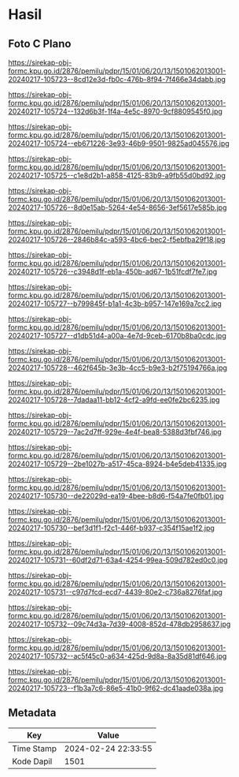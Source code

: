 # Hasil

## Foto C Plano

https://sirekap-obj-formc.kpu.go.id/2876/pemilu/pdpr/15/01/06/20/13/1501062013001-20240217-105723--8cd12e3d-fb0c-476b-8f94-7f466e34dabb.jpg

https://sirekap-obj-formc.kpu.go.id/2876/pemilu/pdpr/15/01/06/20/13/1501062013001-20240217-105724--132d6b3f-1f4a-4e5c-8970-9cf8809545f0.jpg

https://sirekap-obj-formc.kpu.go.id/2876/pemilu/pdpr/15/01/06/20/13/1501062013001-20240217-105724--eb671226-3e93-46b9-9501-9825ad045576.jpg

https://sirekap-obj-formc.kpu.go.id/2876/pemilu/pdpr/15/01/06/20/13/1501062013001-20240217-105725--c1e8d2b1-a858-4125-83b9-a9fb55d0bd92.jpg

https://sirekap-obj-formc.kpu.go.id/2876/pemilu/pdpr/15/01/06/20/13/1501062013001-20240217-105726--8d0e15ab-5264-4e54-8656-3ef5617e585b.jpg

https://sirekap-obj-formc.kpu.go.id/2876/pemilu/pdpr/15/01/06/20/13/1501062013001-20240217-105726--2846b84c-a593-4bc6-bec2-f5ebfba29f18.jpg

https://sirekap-obj-formc.kpu.go.id/2876/pemilu/pdpr/15/01/06/20/13/1501062013001-20240217-105726--c3948d1f-eb1a-450b-ad67-1b51fcdf7fe7.jpg

https://sirekap-obj-formc.kpu.go.id/2876/pemilu/pdpr/15/01/06/20/13/1501062013001-20240217-105727--b799845f-b1a1-4c3b-b957-147e169a7cc2.jpg

https://sirekap-obj-formc.kpu.go.id/2876/pemilu/pdpr/15/01/06/20/13/1501062013001-20240217-105727--d1db51d4-a00a-4e7d-9ceb-6170b8ba0cdc.jpg

https://sirekap-obj-formc.kpu.go.id/2876/pemilu/pdpr/15/01/06/20/13/1501062013001-20240217-105728--462f645b-3e3b-4cc5-b9e3-b2f75194766a.jpg

https://sirekap-obj-formc.kpu.go.id/2876/pemilu/pdpr/15/01/06/20/13/1501062013001-20240217-105728--7dadaa11-bb12-4cf2-a9fd-ee0fe2bc6235.jpg

https://sirekap-obj-formc.kpu.go.id/2876/pemilu/pdpr/15/01/06/20/13/1501062013001-20240217-105729--7ac2d7ff-929e-4e4f-bea8-5388d3fbf746.jpg

https://sirekap-obj-formc.kpu.go.id/2876/pemilu/pdpr/15/01/06/20/13/1501062013001-20240217-105729--2be1027b-a517-45ca-8924-b4e5deb41335.jpg

https://sirekap-obj-formc.kpu.go.id/2876/pemilu/pdpr/15/01/06/20/13/1501062013001-20240217-105730--de22029d-ea19-4bee-b8d6-f54a7fe0fb01.jpg

https://sirekap-obj-formc.kpu.go.id/2876/pemilu/pdpr/15/01/06/20/13/1501062013001-20240217-105730--bef3d1f1-f2c1-446f-b937-c354f15ae1f2.jpg

https://sirekap-obj-formc.kpu.go.id/2876/pemilu/pdpr/15/01/06/20/13/1501062013001-20240217-105731--60df2d71-63a4-4254-99ea-509d782ed0c0.jpg

https://sirekap-obj-formc.kpu.go.id/2876/pemilu/pdpr/15/01/06/20/13/1501062013001-20240217-105731--c97d7fcd-ecd7-4439-80e2-c736a8276faf.jpg

https://sirekap-obj-formc.kpu.go.id/2876/pemilu/pdpr/15/01/06/20/13/1501062013001-20240217-105732--09c74d3a-7d39-4008-852d-478db2958637.jpg

https://sirekap-obj-formc.kpu.go.id/2876/pemilu/pdpr/15/01/06/20/13/1501062013001-20240217-105732--ac5f45c0-a634-425d-9d8a-8a35d81df646.jpg

https://sirekap-obj-formc.kpu.go.id/2876/pemilu/pdpr/15/01/06/20/13/1501062013001-20240217-105723--f1b3a7c6-86e5-41b0-9f62-dc41aade038a.jpg


## Metadata

| Key        | Value               |
| ---------- | ------------------- |
| Time Stamp | 2024-02-24 22:33:55 |
| Kode Dapil | 1501                |



